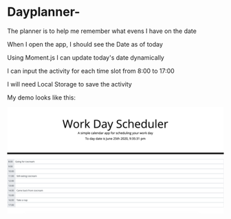 # Dayplanner-
The planner is to help me remember what evens I have on the date

When I open the app, I should see the Date as of today

Using Moment.js I can update today's date dynamically

I can input the activity for each time slot from 8:00 to 17:00

I will need Local Storage to save the activity

My demo looks like this:

![](assets/demo.png)
